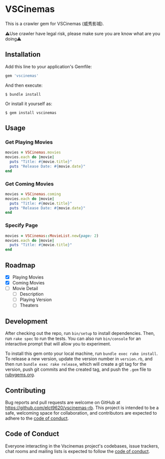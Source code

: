 # VSCinemas

This is a crawler gem for VSCinemas (威秀影城).

:warning:Use crawler have legal risk, please make sure you are know what are you doing:warning:

## Installation

Add this line to your application's Gemfile:

```ruby
gem 'vscinemas'
```

And then execute:

    $ bundle install

Or install it yourself as:

    $ gem install vscinemas

## Usage

### Get Playing Movies

```ruby
movies = VSCinemas.movies
movies.each do |movie|
  puts "Title: #{movie.title}"
  puts "Release Date: #{movie.date}"
end
```

### Get Coming Movies

```ruby
movies = VSCinemas.coming
movies.each do |movie|
  puts "Title: #{movie.title}"
  puts "Release Date: #{movie.date}"
end
```

### Specify Page

```ruby
movies = VSCinemas::MovieList.new(page: 2)
movies.each do |movie|
  puts "Title: #{movie.title}"
end
```

## Roadmap

* [x] Playing Movies
* [x] Coming Movies
* [ ] Movie Detail
  * [ ] Description
  * [ ] Playing Version
  * [ ] Theaters

## Development

After checking out the repo, run `bin/setup` to install dependencies. Then, run `rake spec` to run the tests. You can also run `bin/console` for an interactive prompt that will allow you to experiment.

To install this gem onto your local machine, run `bundle exec rake install`. To release a new version, update the version number in `version.rb`, and then run `bundle exec rake release`, which will create a git tag for the version, push git commits and the created tag, and push the `.gem` file to [rubygems.org](https://rubygems.org).

## Contributing

Bug reports and pull requests are welcome on GitHub at https://github.com/elct9620/vscinemas-rb. This project is intended to be a safe, welcoming space for collaboration, and contributors are expected to adhere to the [code of conduct](https://github.com/elct9620/vscinemas/blob/main/CODE_OF_CONDUCT.md).

## Code of Conduct

Everyone interacting in the Vscinemas project's codebases, issue trackers, chat rooms and mailing lists is expected to follow the [code of conduct](https://github.com/elct9620/vscinemas-rb/blob/main/CODE_OF_CONDUCT.md).
